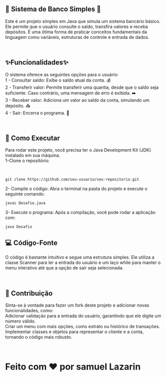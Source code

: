 <h2>💸 Sistema de Banco Simples 🏦</h2>
<p>Este é um projeto simples em Java que simula um sistema bancário básico. Ele permite que o usuário consulte o saldo, transfira valores e receba depósitos. 
É uma ótima forma de praticar conceitos fundamentais da linguagem como variáveis, estruturas de controle e entrada de dados.</p><br>

<h2>✨Funcionalidades✨</h2>
<p>O sistema oferece as seguintes opções para o usuário:<br>
1 - Consultar saldo: Exibe o saldo atual da conta. 💰<br>
2 - Transferir valor: Permite transferir uma quantia, desde que o saldo seja suficiente. Caso contrário, uma mensagem de erro é exibida. ➡️<br>
3 - Receber valor: Adiciona um valor ao saldo da conta, simulando um depósito. 📥<br>
4 - Sair: Encerra o programa. 👋</p><br>

<h2>🚀 Como Executar</h2>
<p>Para rodar este projeto, você precisa ter o Java Development Kit (JDK) instalado em sua máquina.<br>
1-Clone o repositório:</p><br>

```
git clone https://github.com/seu-usuario/seu-repositorio.git
```

<p>2- Compile o código:
Abra o terminal na pasta do projeto e execute o seguinte comando:</p>

```
javac Desafio.java
```

<p>3- Execute o programa:
Após a compilação, você pode rodar a aplicação com:</p>

```
java Desafio
```

<h2>💻 Código-Fonte</h2>
<p>O código é bastante intuitivo e segue uma estrutura simples. 
Ele utiliza a classe Scanner para ler a entrada do usuário e um laço while para manter o menu interativo até que a opção de sair seja selecionada.</p><br>

<h2>🤝 Contribuição</h2>
<p>Sinta-se à vontade para fazer um fork deste projeto e adicionar novas funcionalidades, como:<br>
Adicionar validação para a entrada do usuário, garantindo que ele digite um número válido.<br>
Criar um menu com mais opções, como extrato ou histórico de transações.<br>
Implementar classes e objetos para representar o cliente e a conta, tornando o código mais robusto.</p><br>

<h1>Feito com ❤️ por samuel Lazarin</h1>

